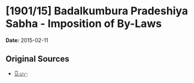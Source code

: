 # [1901/15] Badalkumbura Pradeshiya Sabha - Imposition of By-Laws

**Date:** 2015-02-11

## Original Sources

- [සිංහල](https://documents.gov.lk/view/extra-gazettes/2015/2/1901-15_S.pdf)
